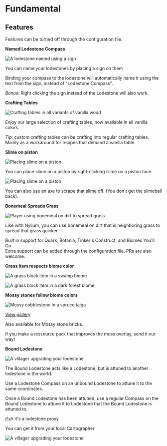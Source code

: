 # Fundamental

## Features

Features can be turned off through the configuration file.

**Named Lodestone Compass**

![A lodestone named using a sign](docs/screenshots/named-lodestone.png)

You can name your lodestones by placing a sign on them

Binding your compass to the lodestone will automatically name it 
using the text from the sign, instead of "Lodestone Compass".

*Bonus*: Right clicking the sign instead of the Lodestone will also work.

**Crafting Tables**

![Crafting tables in all variants of vanilla wood](docs/screenshots/crafting-tables.png)

Enjoy our large selection of crafting tables, now available in all vanilla colors.

*Tip*: custom crafting tables can be crafting into regular crafting tables. Mainly as a workaround for recipes that demand a vanilla table.

**Slime on piston**

![Placing slime on a piston](docs/screenshots/slime-on-piston.png)

You can place slime on a piston by right-clicking slime on a piston face.

![Placing slime on a piston](docs/screenshots/slime-off-piston.png)

You can also use an axe to scrape that slime off. (You don't get the slimeball back).

**Bonemeal Spreads Grass**

![Player using bonemeal on dirt to spread grass](docs/screenshots/bonemeal-grass.apng)

Like with Nylium, you can use bonemeal on dirt that is neighboring grass to spread that grass quicker.

Built in support for Quark, Botania, Tinker's Construct, and Biomes You'll Go.  
Extra support can be added through the configuration file. PRs are also welcome.

**Grass Item respects biome color**

![A grass block item in a swamp biome](docs/screenshots/grass-color-swamp.png)

![A grass block item in a dark forest biome](docs/screenshots/grass-color-dark-forest.png)

**Mossy stones follow biome colors**

![Mossy cobblestone in a spruce taiga](docs/screenshots/mossy_cobblestone/spruce_taiga.png)

[View gallery](docs/screenshots/mossy_cobblestone)

Also available for Mossy stone bricks.

If you make a ressource pack that improves the moss overlay, send it our way!

**Bound Lodestone**

![A villager upgrading your lodestone](docs/screenshots/bound-lodestone.png)

The Bound Lodestone acts like a Lodestone, but is attuned to another lodestone in the world.

Use a Lodestone Compass on an unbound Lodestone to attune it to the same coordinates.

Once a Bound Lodestone has been attuned,
use a regular Compass on the Bound Lodestone to attune it to Lodestone that the Bound Lodestone is attuned to.

*tl;dr* it's a lodestone proxy

You can get it from your local Cartographer

![A villager upgrading your lodestone](docs/screenshots/bound-lodestone-recipe.png)
